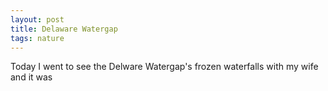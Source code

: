 ```yaml
---
layout: post
title: Delaware Watergap
tags: nature
---
```


Today I went to see the Delware Watergap's frozen waterfalls with my wife and it was 
